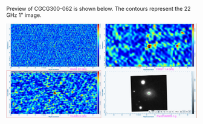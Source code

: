 Preview of CGCG300-062 is shown below. The contours represent the 22 GHz 1" image. 

![CGCG300-062.png](CGCG300-062.png "CGCG300-062")

